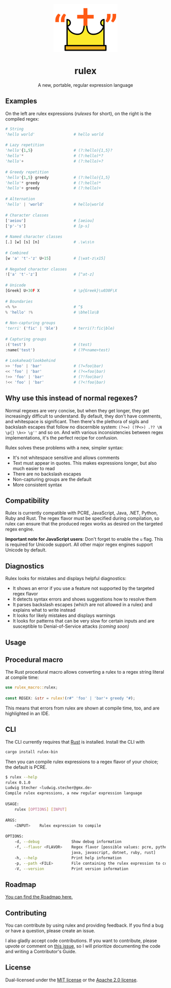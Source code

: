 <div align="center">

![Crown in double quotes logo](./assets/logo.svg)

# rulex

A new, portable, regular expression language

</div>

## Examples

On the left are rulex expressions (_rulexes_ for short), on the right is the compiled regex:

```py
# String
'hello world'                 # hello world

# Lazy repetition
'hello'{1,5}                  # (?:hello){1,5}?
'hello'*                      # (?:hello)*?
'hello'+                      # (?:hello)+?

# Greedy repetition
'hello'{1,5} greedy           # (?:hello){1,5}
'hello'* greedy               # (?:hello)*
'hello'+ greedy               # (?:hello)+

# Alternation
'hello' | 'world'             # hello|world

# Character classes
['aeiou']                     # [aeiou]
['p'-'s']                     # [p-s]

# Named character classes
[.] [w] [s] [n]               # .\w\s\n

# Combined
[w 'a' 't'-'z' U+15]          # [\wat-z\x15]

# Negated character classes
!['a' 't'-'z']                # [^at-z]

# Unicode
[Greek] U+30F X               # \p{Greek}\u030F\X

# Boundaries
<% %>                         # ^$
% 'hello' !%                  # \bhello\B

# Non-capturing groups
'terri' ('fic' | 'ble')       # terri(?:fic|ble)

# Capturing groups
:('test')                     # (test)
:name('test')                 # (?P<name>test)

# Lookahead/lookbehind
>> 'foo' | 'bar'              # (?=foo|bar)
<< 'foo' | 'bar'              # (?<=foo|bar)
!>> 'foo' | 'bar'             # (?!foo|bar)
!<< 'foo' | 'bar'             # (?<!foo|bar)
```

## Why use this instead of normal regexes?

Normal regexes are very concise, but when they get longer, they get increasingly difficult to
understand. By default, they don't have comments, and whitespace is significant. Then there's the
plethora of sigils and backslash escapes that follow no discernible system:
`(?<=) (?P<>) .?? \N \p{} \k<> \g''` and so on. And with various inconsistencies between regex
implementations, it's the perfect recipe for confusion.

Rulex solves these problems with a new, simpler syntax:

- It's not whitespace sensitive and allows comments
- Text must appear in quotes. This makes expressions longer, but also much easier to read
- There are no backslash escapes
- Non-capturing groups are the default
- More consistent syntax

## Compatibility

Rulex is currently compatible with PCRE, JavaScript, Java, .NET, Python, Ruby and Rust. The regex
flavor must be specified during compilation, so rulex can ensure that the produced regex works as
desired on the targeted regex engine.

**Important note for JavaScript users**: Don't forget to enable the `u` flag. This is required for
Unicode support. All other major regex engines support Unicode by default.

## Diagnostics

Rulex looks for mistakes and displays helpful diagnostics:

- It shows an error if you use a feature not supported by the targeted regex flavor
- It detects syntax errors and shows suggestions how to resolve them
- It parses backslash escapes (which are not allowed in a rulex) and explains what to write instead
- It looks for likely mistakes and displays warnings
- It looks for patterns that can be very slow for certain inputs and are susceptible to
  Denial-of-Service attacks _(coming soon)_

## Usage

## Procedural macro

The Rust procedural macro allows converting a rulex to a regex string literal at compile time:

```rust
use rulex_macro::rulex;

const REGEX: &str = rulex!(r#" 'foo' | 'bar'+ greedy "#);
```

This means that errors from rulex are shown at compile time, too, and are highlighted in an IDE.

## CLI

The CLI currently requires that [Rust](https://www.rust-lang.org/tools/install) is installed.
Install the CLI with

```sh
cargo install rulex-bin
```

Then you can compile rulex expressions to a regex flavor of your choice; the default is PCRE.

```sh
$ rulex --help
rulex 0.1.0
Ludwig Stecher <ludwig.stecher@gmx.de>
Compile rulex expressions, a new regular expression language

USAGE:
    rulex [OPTIONS] [INPUT]

ARGS:
    <INPUT>    Rulex expression to compile

OPTIONS:
    -d, --debug              Show debug information
    -f, --flavor <FLAVOR>    Regex flavor [possible values: pcre, python,
                             java, javascript, dotnet, ruby, rust]
    -h, --help               Print help information
    -p, --path <FILE>        File containing the rulex expression to compile
    -V, --version            Print version information
```

## Roadmap

[You can find the Roadmap here.](https://github.com/users/Aloso/projects/1/views/1)

## Contributing

You can contribute by using rulex and providing feedback. If you find a bug or have a question,
please create an issue.

I also gladly accept code contributions. If you want to contribute, please upvote or comment on
[this issue](https://github.com/Aloso/rulex/issues/9), so I will prioritize documenting the code
and writing a Contributor's Guide.

## License

Dual-licensed under the [MIT license](https://opensource.org/licenses/MIT) or the
[Apache 2.0 license](https://opensource.org/licenses/Apache-2.0).
